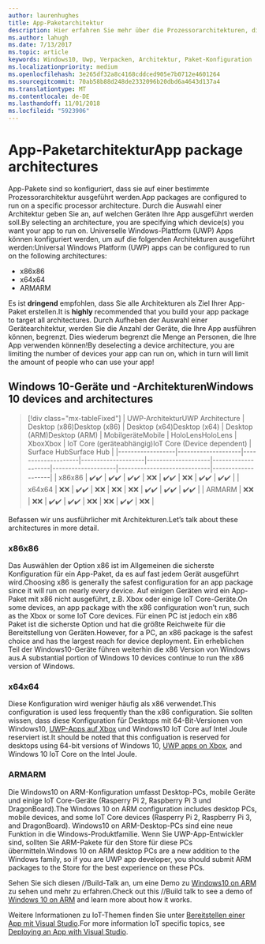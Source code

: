 ```yaml
---
author: laurenhughes
title: App-Paketarchitektur
description: Hier erfahren Sie mehr über die Prozessorarchitekturen, die beim Erstellen des UWP-App-Pakets verwendet werden sollten.
ms.author: lahugh
ms.date: 7/13/2017
ms.topic: article
keywords: Windows10, Uwp, Verpacken, Architektur, Paket-Konfiguration
ms.localizationpriority: medium
ms.openlocfilehash: 3e265df32a8c4168cddced905e7b0712e4601264
ms.sourcegitcommit: 70ab58b88d248de2332096b20dbd6a4643d137a4
ms.translationtype: MT
ms.contentlocale: de-DE
ms.lasthandoff: 11/01/2018
ms.locfileid: "5923906"
---
```

# <a name="app-package-architectures"></a><span data-ttu-id="b2918-104">App-Paketarchitektur</span><span class="sxs-lookup"><span data-stu-id="b2918-104">App package architectures</span></span>

<span data-ttu-id="b2918-105">App-Pakete sind so konfiguriert, dass sie auf einer bestimmte Prozessorarchitektur ausgeführt werden.</span><span class="sxs-lookup"><span data-stu-id="b2918-105">App packages are configured to run on a specific processor architecture.</span></span> <span data-ttu-id="b2918-106">Durch die Auswahl einer Architektur geben Sie an, auf welchen Geräten Ihre App ausgeführt werden soll.</span><span class="sxs-lookup"><span data-stu-id="b2918-106">By selecting an architecture, you are specifying which device(s) you want your app to run on.</span></span> <span data-ttu-id="b2918-107">Universelle Windows-Plattform (UWP) Apps können konfiguriert werden, um auf die folgenden Architekturen ausgeführt werden:</span><span class="sxs-lookup"><span data-stu-id="b2918-107">Universal Windows Platform (UWP) apps can be configured to run on the following architectures:</span></span>
- <span data-ttu-id="b2918-108">x86</span><span class="sxs-lookup"><span data-stu-id="b2918-108">x86</span></span>
- <span data-ttu-id="b2918-109">x64</span><span class="sxs-lookup"><span data-stu-id="b2918-109">x64</span></span>
- <span data-ttu-id="b2918-110">ARM</span><span class="sxs-lookup"><span data-stu-id="b2918-110">ARM</span></span>

<span data-ttu-id="b2918-111">Es ist **dringend** empfohlen, dass Sie alle Architekturen als Ziel Ihrer App-Paket erstellen.</span><span class="sxs-lookup"><span data-stu-id="b2918-111">It is **highly** recommended that you build your app package to target all architectures.</span></span> <span data-ttu-id="b2918-112">Durch Aufheben der Auswahl einer Gerätearchitektur, werden Sie die Anzahl der Geräte, die Ihre App ausführen können, begrenzt. Dies wiederum begrenzt die Menge an Personen, die Ihre App verwenden können!</span><span class="sxs-lookup"><span data-stu-id="b2918-112">By deselecting a device architecture, you are limiting the number of devices your app can run on, which in turn will limit the amount of people who can use your app!</span></span>

## <a name="windows-10-devices-and-architectures"></a><span data-ttu-id="b2918-113">Windows 10-Geräte und -Architekturen</span><span class="sxs-lookup"><span data-stu-id="b2918-113">Windows 10 devices and architectures</span></span>

> [!div class="mx-tableFixed"]
| <span data-ttu-id="b2918-114">UWP-Architektur</span><span class="sxs-lookup"><span data-stu-id="b2918-114">UWP Architecture</span></span> | <span data-ttu-id="b2918-115">Desktop (x86)</span><span class="sxs-lookup"><span data-stu-id="b2918-115">Desktop (x86)</span></span>      | <span data-ttu-id="b2918-116">Desktop (x64)</span><span class="sxs-lookup"><span data-stu-id="b2918-116">Desktop (x64)</span></span>      | <span data-ttu-id="b2918-117">Desktop (ARM)</span><span class="sxs-lookup"><span data-stu-id="b2918-117">Desktop (ARM)</span></span>      | <span data-ttu-id="b2918-118">Mobilgeräte</span><span class="sxs-lookup"><span data-stu-id="b2918-118">Mobile</span></span>             | <span data-ttu-id="b2918-119">HoloLens</span><span class="sxs-lookup"><span data-stu-id="b2918-119">HoloLens</span></span>           | <span data-ttu-id="b2918-120">Xbox</span><span class="sxs-lookup"><span data-stu-id="b2918-120">Xbox</span></span>               | <span data-ttu-id="b2918-121">IoT Core (geräteabhängig)</span><span class="sxs-lookup"><span data-stu-id="b2918-121">IoT Core (Device dependent)</span></span> | <span data-ttu-id="b2918-122">Surface Hub</span><span class="sxs-lookup"><span data-stu-id="b2918-122">Surface Hub</span></span>        |
|------------------|--------------------|--------------------|--------------------|--------------------|--------------------|--------------------|-----------------------------|--------------------|
| <span data-ttu-id="b2918-123">x86</span><span class="sxs-lookup"><span data-stu-id="b2918-123">x86</span></span>              | <span data-ttu-id="b2918-124">:heavy_check_mark:</span><span class="sxs-lookup"><span data-stu-id="b2918-124">:heavy_check_mark:</span></span> | <span data-ttu-id="b2918-125">:heavy_check_mark:</span><span class="sxs-lookup"><span data-stu-id="b2918-125">:heavy_check_mark:</span></span> | <span data-ttu-id="b2918-126">:heavy_check_mark:</span><span class="sxs-lookup"><span data-stu-id="b2918-126">:heavy_check_mark:</span></span> | <span data-ttu-id="b2918-127">:x:</span><span class="sxs-lookup"><span data-stu-id="b2918-127">:x:</span></span>                | <span data-ttu-id="b2918-128">:heavy_check_mark:</span><span class="sxs-lookup"><span data-stu-id="b2918-128">:heavy_check_mark:</span></span> | <span data-ttu-id="b2918-129">:x:</span><span class="sxs-lookup"><span data-stu-id="b2918-129">:x:</span></span>                | <span data-ttu-id="b2918-130">:heavy_check_mark:</span><span class="sxs-lookup"><span data-stu-id="b2918-130">:heavy_check_mark:</span></span>          | <span data-ttu-id="b2918-131">:heavy_check_mark:</span><span class="sxs-lookup"><span data-stu-id="b2918-131">:heavy_check_mark:</span></span> |
| <span data-ttu-id="b2918-132">x64</span><span class="sxs-lookup"><span data-stu-id="b2918-132">x64</span></span>              | <span data-ttu-id="b2918-133">:x:</span><span class="sxs-lookup"><span data-stu-id="b2918-133">:x:</span></span>                | <span data-ttu-id="b2918-134">:heavy_check_mark:</span><span class="sxs-lookup"><span data-stu-id="b2918-134">:heavy_check_mark:</span></span> | <span data-ttu-id="b2918-135">:x:</span><span class="sxs-lookup"><span data-stu-id="b2918-135">:x:</span></span>                | <span data-ttu-id="b2918-136">:x:</span><span class="sxs-lookup"><span data-stu-id="b2918-136">:x:</span></span>                | <span data-ttu-id="b2918-137">:x:</span><span class="sxs-lookup"><span data-stu-id="b2918-137">:x:</span></span>                | <span data-ttu-id="b2918-138">:heavy_check_mark:</span><span class="sxs-lookup"><span data-stu-id="b2918-138">:heavy_check_mark:</span></span> | <span data-ttu-id="b2918-139">:heavy_check_mark:</span><span class="sxs-lookup"><span data-stu-id="b2918-139">:heavy_check_mark:</span></span>          | <span data-ttu-id="b2918-140">:heavy_check_mark:</span><span class="sxs-lookup"><span data-stu-id="b2918-140">:heavy_check_mark:</span></span> |
| <span data-ttu-id="b2918-141">ARM</span><span class="sxs-lookup"><span data-stu-id="b2918-141">ARM</span></span>              | <span data-ttu-id="b2918-142">:x:</span><span class="sxs-lookup"><span data-stu-id="b2918-142">:x:</span></span>                | <span data-ttu-id="b2918-143">:x:</span><span class="sxs-lookup"><span data-stu-id="b2918-143">:x:</span></span>                | <span data-ttu-id="b2918-144">:heavy_check_mark:</span><span class="sxs-lookup"><span data-stu-id="b2918-144">:heavy_check_mark:</span></span> | <span data-ttu-id="b2918-145">:heavy_check_mark:</span><span class="sxs-lookup"><span data-stu-id="b2918-145">:heavy_check_mark:</span></span> | <span data-ttu-id="b2918-146">:x:</span><span class="sxs-lookup"><span data-stu-id="b2918-146">:x:</span></span>                | <span data-ttu-id="b2918-147">:x:</span><span class="sxs-lookup"><span data-stu-id="b2918-147">:x:</span></span>                | <span data-ttu-id="b2918-148">:heavy_check_mark:</span><span class="sxs-lookup"><span data-stu-id="b2918-148">:heavy_check_mark:</span></span>          | <span data-ttu-id="b2918-149">:x:</span><span class="sxs-lookup"><span data-stu-id="b2918-149">:x:</span></span>                |
 

<span data-ttu-id="b2918-150">Befassen wir uns ausführlicher mit Architekturen.</span><span class="sxs-lookup"><span data-stu-id="b2918-150">Let’s talk about these architectures in more detail.</span></span> 

### <a name="x86"></a><span data-ttu-id="b2918-151">x86</span><span class="sxs-lookup"><span data-stu-id="b2918-151">x86</span></span>
<span data-ttu-id="b2918-152">Das Auswählen der Option x86 ist im Allgemeinen die sicherste Konfiguration für ein App-Paket, da es auf fast jedem Gerät ausgeführt wird.</span><span class="sxs-lookup"><span data-stu-id="b2918-152">Choosing x86 is generally the safest configuration for an app package since it will run on nearly every device.</span></span> <span data-ttu-id="b2918-153">Auf einigen Geräten wird ein App-Paket mit x86 nicht ausgeführt, z.B. Xbox oder einige IoT Core-Geräte.</span><span class="sxs-lookup"><span data-stu-id="b2918-153">On some devices, an app package with the x86 configuration won't run, such as the Xbox or some IoT Core devices.</span></span> <span data-ttu-id="b2918-154">Für einen PC ist jedoch ein x86 Paket ist die sicherste Option und hat die größte Reichweite für die Bereitstellung von Geräten.</span><span class="sxs-lookup"><span data-stu-id="b2918-154">However, for a PC, an x86 package is the safest choice and has the largest reach for device deployment.</span></span> <span data-ttu-id="b2918-155">Ein erheblichen Teil der Windows10-Geräte führen weiterhin die x86 Version von Windows aus.</span><span class="sxs-lookup"><span data-stu-id="b2918-155">A substantial portion of Windows 10 devices continue to run the x86 version of Windows.</span></span> 

### <a name="x64"></a><span data-ttu-id="b2918-156">x64</span><span class="sxs-lookup"><span data-stu-id="b2918-156">x64</span></span>
<span data-ttu-id="b2918-157">Diese Konfiguration wird weniger häufig als x86 verwendet.</span><span class="sxs-lookup"><span data-stu-id="b2918-157">This configuration is used less frequently than the x86 configuration.</span></span> <span data-ttu-id="b2918-158">Sie sollten wissen, dass diese Konfiguration für Desktops mit 64-Bit-Versionen von Windows10, [UWP-Apps auf Xbox](https://docs.microsoft.com/windows/uwp/xbox-apps/system-resource-allocation) und Windows10 IoT Core auf Intel Joule reserviert ist.</span><span class="sxs-lookup"><span data-stu-id="b2918-158">It should be noted that this configuation is reserved for desktops using 64-bit versions of Windows 10, [UWP apps on Xbox](https://docs.microsoft.com/windows/uwp/xbox-apps/system-resource-allocation), and Windows 10 IoT Core on the Intel Joule.</span></span>

### <a name="arm"></a><span data-ttu-id="b2918-159">ARM</span><span class="sxs-lookup"><span data-stu-id="b2918-159">ARM</span></span>
<span data-ttu-id="b2918-160">Die Windows10 on ARM-Konfiguration umfasst Desktop-PCs, mobile Geräte und einige IoT Core-Geräte (Rasperry Pi 2, Raspberry Pi 3 und DragonBoard).</span><span class="sxs-lookup"><span data-stu-id="b2918-160">The Windows 10 on ARM configuration includes desktop PCs, mobile devices, and some IoT Core devices (Rasperry Pi 2, Raspberry Pi 3, and DragonBoard).</span></span> <span data-ttu-id="b2918-161">Windows10 on ARM-Desktop-PCs sind eine neue Funktion in die Windows-Produktfamilie. Wenn Sie UWP-App-Entwickler sind, sollten Sie ARM-Pakete für den Store für diese PCs übermitteln.</span><span class="sxs-lookup"><span data-stu-id="b2918-161">Windows 10 on ARM desktop PCs are a new addition to the Windows family, so if you are UWP app developer, you should submit ARM packages to the Store for the best experience on these PCs.</span></span> 

<span data-ttu-id="b2918-162">Sehen Sie sich diesen //Build-Talk an, um eine Demo zu [Windows10 on ARM](https://channel9.msdn.com/Events/Build/2017/P4171) zu sehen und mehr zu erfahren.</span><span class="sxs-lookup"><span data-stu-id="b2918-162">Check out this //Build talk to see a demo of [Windows 10 on ARM](https://channel9.msdn.com/Events/Build/2017/P4171) and learn more about how it works.</span></span> 

<span data-ttu-id="b2918-163">Weitere Informationen zu IoT-Themen finden Sie unter [Bereitstellen einer App mit Visual Studio](https://developer.microsoft.com/windows/iot/Docs/AppDeployment).</span><span class="sxs-lookup"><span data-stu-id="b2918-163">For more information IoT specific topics, see [Deploying an App with Visual Studio](https://developer.microsoft.com/windows/iot/Docs/AppDeployment).</span></span>
